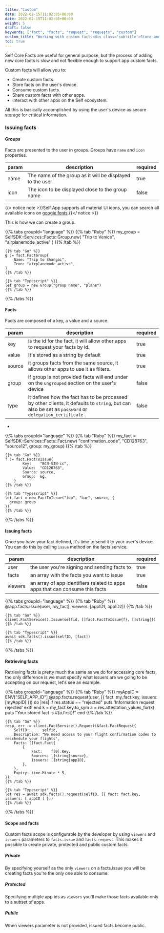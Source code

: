 ```yaml
---
title: "Custom"
date: 2022-02-15T11:02:05+06:00
date: 2022-02-15T11:02:05+06:00
weight: 5
draft: false
keywords: ["fact", "facts", "request", "requests", "custom"]
custom_title: "Working with custom facts<div class='subtitle'>Store and share custom facts on your user's device</div>"
toc: true
---
```


Self Core Facts are useful for general purpose, but the process of adding new core facts is slow and not flexible enough to support app custom facts.

Custom facts will allow you to:
 - Create custom facts.
 - Store facts on the user's device.
 - Consume custom facts.
 - Share custom facts with other apps.
 - Interact with other apps on the Self ecosystem.

All this is basically accomplished by using the user's device as secure storage for critical information.


 
### Issuing facts

#### Groups

Facts are presented to the user in groups. Groups have `name` and `icon` properties. 

| param  	| description  	| required  	|
|---	|---	|---	|
| name  	| The name of the group as it will be displayed to the user.  	| true  	|
| icon  	| The icon to be displayed close to the group name   	| false  	|

{{< notice note >}}Self App supports all material UI icons, you can search all available icons on [google fonts](https://fonts.google.com/icons?selected=Material+Icons&icon.query=plane).{{</ notice >}}

This is how we can create a group.

{{% tabs groupId="language" %}}
    {{% tab "Ruby" %}}
    my_group = SelfSDK::Services::Facts::Group.new(
        "Trip to Venice", 
        "airplanemode_active"
    )
    {{% /tab %}}

    {{% tab "Go" %}}
	g := fact.FactGroup{
		Name: "Trip to Shangai",
		Icon: "airplanemode_active",
	}
    {{% /tab %}}

    {{% tab "Typescript" %}}
    let group = new Group("group name", "plane")
    {{% /tab %}}
{{% /tabs %}}



#### Facts

Facts are composed of a key, a value and a source. 

| param  	| description  	| required  	|
|---	|---	|---	|
| key  	| is the id for the fact, it will allow other apps to request your facts by id.  	| true  	|
| value  	| It's stored as a string by default   	| true  	|
| source  	| it groups facts from the same source, it allows other apps to use it as filters.  	| true  	|
| group  	| if group is not provided facts will end under on the `ungrouped` section on the user's device  	| false  	|
| type  	| it defines how the fact has to be processed by other clients, it defaults to `string`, but can also be set as `password` or `delegation_certificate`  	| false  	|


- 

{{% tabs groupId="language" %}}
    {{% tab "Ruby" %}}
    my_fact = SelfSDK::Services::Facts::Fact.new(
        "confirmation_code",
        "CD128763",
        "source12",
        group: my_group)
    {{% /tab %}}

    {{% tab "Go" %}}
	f := fact.FactToIssue{
			Key:    "BCN-SIN-cc",
			Value:  "CD128763",
			Source: source,
			Group:  &g,
		}
    {{% /tab %}}

    {{% tab "Typescript" %}}
    let fact = new FactToIssue("foo", "bar", source, {
      group: group
    })
    {{% /tab %}}
{{% /tabs %}}



#### Issuing facts

Once you have your fact defined, it's time to send it to your user's device. You can do this by calling `issue` method on the facts service.

| param  	| description  	| required  	|
|---	|---	|---	|
| user  	| the user you're signing and sending facts to  	| true  	|
| facts  	| an array with the facts you want to issue   	| true  	|
| viewers  	| an array of app identifiers related to apps apps that can consume this facts   	| false  	|

{{% tabs groupId="language" %}}
    {{% tab "Ruby" %}}
    @app.facts.issue(user, 
                     my_fact], 
                     viewers: [appID1, appID2])
    {{% /tab %}}

    {{% tab "Go" %}}
    client.FactService().Issue(selfid, []fact.FactToIssue{f}, []string{})
    {{% /tab %}}

    {{% tab "Typescript" %}}
    await sdk.facts().issue(selfID, [fact])
    {{% /tab %}}
{{% /tabs %}}


#### Retrieving facts

Retrieving facts is pretty much the same as we do for accessing core facts, the only difference is we must specify what issuers are we going to be accepting on our request, let's see an example.

{{% tabs groupId="language" %}}
    {{% tab "Ruby" %}}
    myAppID = ENV["SELF_APP_ID"]
    @app.facts.request(user, 
                       [{ 
                           fact: my_fact.key, 
                           issuers: [myAppID] 
                        }]) do |res|
        if res.status == "rejected"
            puts 'Information request rejected'
            exit!
        end
        k = my_fact.key.to_sym
        a = res.attestation_values_for(k)
        puts "Your stored fact is #{a.first}!"
    end
    {{% /tab %}}

    {{% tab "Go" %}}
	resp, err := client.FactService().Request(&fact.FactRequest{
		SelfID:      selfid,
		Description: "We need access to your flight confirmation codes to reschedule your flights",
		Facts: []fact.Fact{
			{
				Fact:    f[0].Key,
				Sources: []string{source},
				Issuers: []string{appID},
			},
		},
		Expiry: time.Minute * 5,
	})
    {{% /tab %}}

    {{% tab "Typescript" %}}
    let res = await sdk.facts().request(selfID, [{ fact: fact.key, issuers: [ appID ] }])
    {{% /tab %}}
{{% /tabs %}}

#### Scope and facts

Custom facts scope is configurable by the developer by using `viewers` and `issuers` parameters to `facts.issue` and `facts.request`. This makes it possible to create private, protected and public custom facts.

##### Private

By specifying yourself as the only `viewers` on a facts.issue you will be creating facts you're the only one able to consume.

##### Protected

Specifying multiple app ids as `viewers` you'll make those facts available only to a subset of apps.

##### Public

When viewers parameter is not provided, issued facts become public.
